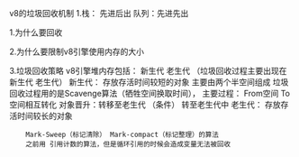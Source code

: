 v8的垃圾回收机制
1.栈： 先进后出  队列：先进先出

1.为什么要回收

2.为什么要限制v8引擎使用内存的大小

3.垃圾回收策略
v8引擎堆内存包括： 新生代 老生代  （垃圾回收过程主要出现在新生代 老生代）
新生代： 存放存活时间较短的对象
        主要由两个半空间组成
        垃圾回收过程用的是Scavenge算法（牺牲空间换取时间），
        主要过程： From空间 To空间相互转化
                  对象晋升：转移至老生代 （条件） 
                  转至老生代中
老生代： 存放存活时间较长的对象

        Mark-Sweep（标记清除） Mark-compact（标记整理）的算法
        之前用 引用计数的算法，但是循环引用的时候会造成变量无法被回收
        